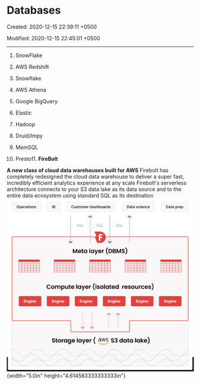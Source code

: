 # Databases

Created: 2020-12-15 22:39:11 +0500

Modified: 2020-12-15 22:45:01 +0500

---

1.  SnowFlake

2.  AWS Redshift

3.  Snowflake

4.  AWS Athena

5.  Google BigQuery

6.  Elastic

7.  Hadoop

8.  Druid/Impy

9.  MemSQL

10. Presto11. **FireBolt**

**A new class of cloud data warehouses built for AWS**
Firebolt has completely redesigned the cloud data warehouse to deliver a super fast, incredibly efficient analytics experience at any scale
Firebolt's serverless architecture connects to your S3 data lake as its data source and to the entire data ecosystem using standard SQL as its destination
![Operations Engine Customer dashboards SQL SQL Data science SQL Meta layer (DBMS) Compute layer (isolated resources) Engine Engine Engine Engine Data prep Engine Storage layer ( aws S3 data lake) ](media/Data-Warehousing_Databases-image1.png){width="5.0in" height="4.614583333333333in"}

